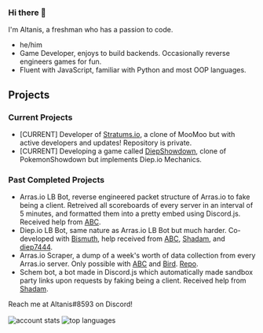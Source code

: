 <!--
**CoderSudaWuda/CoderSudaWuda** is a ✨ _special_ ✨ repository because its `README.md` (this file) appears on your GitHub profile.

Here are some ideas to get you started:

- 🔭 I’m currently working on ...
- 🌱 I’m currently learning ...
- 👯 I’m looking to collaborate on ...
- 🤔 I’m looking for help with ...
- 💬 Ask me about ...
- 📫 How to reach me: ...
- 😄 Pronouns: ...
- ⚡ Fun fact: ...
-->

### Hi there 👋
I'm Altanis, a freshman who has a passion to code.

- he/him
- Game Developer, enjoys to build backends. Occasionally reverse engineers games for fun.
- Fluent with JavaScript, familiar with Python and most OOP languages.

## Projects
### Current Projects 
- [CURRENT] Developer of [Stratums.io](https://stratums.io), a clone of MooMoo but with active developers and updates! Repository is private.
- [CURRENT] Developing a game called [DiepShowdown](https://github.com/CoderSudaWuda/DiepShowdown), clone of PokemonShowdown but implements Diep.io Mechanics.
### Past Completed Projects
- Arras.io LB Bot, reverse engineered packet structure of Arras.io to fake being a client. Retreived all scoreboards of every server in an interval of 5 minutes, and formatted them into a pretty embed using Discord.js. Received help from [ABC](https://github.com/ABCxFF).
- Diep.io LB Bot, same nature as Arras.io LB Bot but much harder. Co-developed with [Bismuth](https://github.com/fractallized), help received from [ABC](https://github.com/ABCxFF), [Shadam](https://github.com/supahero1), and [diep7444](https://github.com/diepiodiscord).
- Arras.io Scraper, a dump of a week's worth of data collection from every Arras.io server. Only possible with [ABC](https://github.com/ABCxFF) and [Bird](https://github.com/lolbird). [Repo](https://github.com/ABCxFF/db).
- Schem bot, a bot made in Discord.js which automatically made sandbox party links upon requests by faking being a client. Received help from [Shadam](https://github.com/supahero1).

Reach me at Altanis#8593 on Discord!

<img 
  align="center" 
  src="https://github-readme-stats.vercel.app/api?username=CoderSudaWuda&show_icons=true&theme=cobalt&count_private=true" 
  alt="account stats"
  />
<img 
  align="center" 
  src="https://github-readme-stats.vercel.app/api/top-langs/?username=CoderSudaWuda&layout=compact&theme=cobalt&langs_count=2" 
  alt="top languages" />
